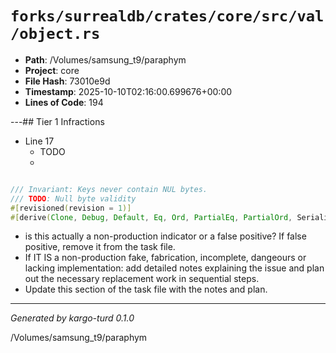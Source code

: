 # `forks/surrealdb/crates/core/src/val/object.rs`

- **Path**: /Volumes/samsung_t9/paraphym
- **Project**: core
- **File Hash**: 73010e9d  
- **Timestamp**: 2025-10-10T02:16:00.699676+00:00  
- **Lines of Code**: 194

---## Tier 1 Infractions 


- Line 17
  - TODO
  - 

```rust

/// Invariant: Keys never contain NUL bytes.
/// TODO: Null byte validity
#[revisioned(revision = 1)]
#[derive(Clone, Debug, Default, Eq, Ord, PartialEq, PartialOrd, Serialize, Deserialize, Hash)]
```

- is this actually a non-production indicator or a false positive? If false positive, remove it from the task file.
- If IT IS a non-production fake, fabrication, incomplete, dangeours or lacking implementation: add detailed notes explaining the issue and plan out the necessary replacement work in sequential steps. 
- Update this section of the task file with the notes and plan.

---

*Generated by kargo-turd 0.1.0*

/Volumes/samsung_t9/paraphym